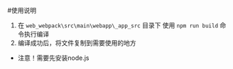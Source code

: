 #使用说明

1. 在 `web_webpack\src\main\webapp\_app_src` 目录下 使用 `npm run build` 命令执行编译
1. 编译成功后，将文件复制到需要使用的地方

- 注意！需要先安装node.js